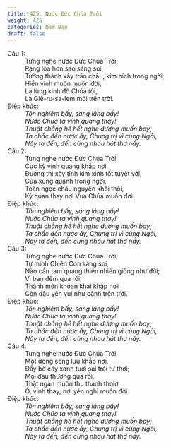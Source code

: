 ```yaml
---
title: 425. Nước Đức Chúa Trời
weight: 425
categories: Nam Ban
draft: false
---
```

<dl><dt>Câu 1:</dt><dd data-verse="1">Từng nghe nước Đức Chúa Trời, <br/>Rạng lòa hơn sao sáng soi, <br/>Tường thành xây trân châu, kim bích trong ngời; <br/>Hiển vinh muôn muôn đời, <br/>Lạ lùng kinh đô Chúa tôi, <br/>Là Giê-ru-sa-lem mới trên trời. </dd><dt>Điệp khúc:</dt><dd data-chorus="1"><em>Tôn nghiêm bấy, sáng láng bấy! <br/>Nước Chúa ta vinh quang thay! <br/>Thuật chẳng hề hết nghe dường muốn bay; <br/>Ta chắc đến nước ấy, Chung trị vì cùng Ngài, <br/>Nầy ta đến, đến cùng nhau hát thơ nầy. </em></dd><dt>Câu 2:</dt><dd data-verse="2">Từng nghe nước Đức Chúa Trời, <br/>Cực kỳ vinh quang khắp nơi, <br/>Đường thì xây tinh kim xinh tốt tuyệt vời; <br/>Cửa xung quanh trong ngời, <br/>Toàn ngọc châu nguyên khối thôi, <br/>Kỳ quan thay nơi Vua Chúa muôn đời. </dd><dt>Điệp khúc:</dt><dd data-chorus="1"><em>Tôn nghiêm bấy, sáng láng bấy! <br/>Nước Chúa ta vinh quang thay! <br/>Thuật chẳng hề hết nghe dường muốn bay; <br/>Ta chắc đến nước ấy, Chung trị vì cùng Ngài, <br/>Nầy ta đến, đến cùng nhau hát thơ nầy. </em></dd><dt>Câu 3:</dt><dd data-verse="3">Từng nghe nước Đức Chúa Trời, <br/>Tự mình Chiên Con sáng soi, <br/>Nào cần tam quang thiên nhiên giống như đời; <br/>Vì ban đêm qua rồi, <br/>Thành môn khoan khai khắp nơii <br/>Còn đâu yên vui như cảnh trên trời. </dd><dt>Điệp khúc:</dt><dd data-chorus="1"><em>Tôn nghiêm bấy, sáng láng bấy! <br/>Nước Chúa ta vinh quang thay! <br/>Thuật chẳng hề hết nghe dường muốn bay; <br/>Ta chắc đến nước ấy, Chung trị vì cùng Ngài, <br/>Nầy ta đến, đến cùng nhau hát thơ nầy. </em></dd><dt>Câu 4:</dt><dd data-verse="4">Từng nghe nước Đức Chúa Trời, <br/>Một dòng sông lưu khắp nơi, <br/>Đầy bờ cây xanh tươi sai trái tư thời; <br/>Mọi đau thương qua rồi, <br/>Thật ngàn muôn thu thảnh thoiơ <br/>Ồ, vinh thay, nơi yên nghỉ muôn đời. </dd><dt>Điệp khúc:</dt><dd data-chorus="1"><em>Tôn nghiêm bấy, sáng láng bấy! <br/>Nước Chúa ta vinh quang thay! <br/>Thuật chẳng hề hết nghe dường muốn bay; <br/>Ta chắc đến nước ấy, Chung trị vì cùng Ngài, <br/>Nầy ta đến, đến cùng nhau hát thơ nầy. </em></dd></dl>